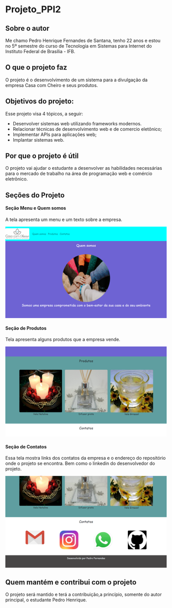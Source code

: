 # Projeto_PPI2


## Sobre o autor

Me chamo Pedro Henrique Fernandes de Santana, tenho 22 anos e estou no 5º semestre do curso de Tecnologia em Sistemas para Internet do Instituto Federal de Brasília - IFB.

## O que o projeto faz

O projeto é o desenvolvimento de um sistema para a divulgação da empresa Casa com Cheiro e seus produtos.

## Objetivos do projeto:
Esse projeto visa 4 tópicos, a seguir:
 - Desenvolver sistemas web utilizando frameworks modernos.
 - Relacionar técnicas de desenvolvimento web e de comercio eletônico;
 - Implementar APIs para aplicações web;
 - Implantar sistemas web.
 
## Por que o projeto é útil

O projeto vai ajudar o estudante a desenvolver as habilidades necessárias para o mercado de trabalho na área de programação web e comércio eletrônico.

## Seções do Projeto

#### Seção Menu e Quem somos

A tela apresenta um menu e um texto sobre a empresa.

![](telas/tela1.png)

#### Seção de Produtos

Tela apresenta alguns produtos que a empresa vende.

![](telas/tela2.png)

#### Seção de Contatos

Essa tela mostra links dos contatos da empresa e o endereço do repositório onde o projeto se encontra. Bem como o linkedin do desenvolvedor do projeto.

![](telas/tela3.png)


## Quem mantém e contribui com o projeto

O projeto será mantido e terá a contribuição,a princípio, somente do autor principal, o estudante Pedro Henrique.
